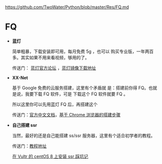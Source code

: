 https://github.com/TwoWater/Python/blob/master/Res/FQ.md


# FQ


* **蓝灯**

    简单粗暴，下载安装即可用，每月免费 5g ，也可以 购买专业版，一年两百多。其实如果不用来看视频，够用的了。

    传送门： [蓝灯官方论坛](https://github.com/getlantern/forum) ，[蓝灯镜像下载地址](http://s3.amazonaws.com/urtuz53txrmk9/index.html)


* **XX-Net**

    基于 Google 免费的云服务搭建，这里有个矛盾就 是：搭建前你得 FQ。也就是说，我要下载 FQ 软件，可是  下载这个 FQ 软件就要 FQ 。

    所以这里你可以先用蓝灯 FQ 后，再搭建这个

    传送门：[官方中文文档](https://github.com/XX-net/XX-Net/wiki/%E4%B8%AD%E6%96%87%E6%96%87%E6%A1%A3)，[基于 Chrome 浏览器的搭建步骤](https://github.com/XX-net/XX-Net/wiki/%E4%BD%BF%E7%94%A8Chrome%E6%B5%8F%E8%A7%88%E5%99%A8)


* **自己搭建 ssr**

    当然，最好的还是自己能搭建 ss/ssr 服务器，这里有个适合初学者的教程。

    传送门：[教程地址](https://github.com/TwoWater/Python/blob/master/Res/%E8%87%AA%E5%B7%B1%E6%90%AD%E5%BB%BAss:ssr%E6%9C%8D%E5%8A%A1%E5%99%A8.md)

    [在 Vultr 的 centOS 8 上安装 ssr 踩坑记](https://cheereus.com/2020/02/07/%E5%9C%A8-Vultr-%E7%9A%84-centOS-8-%E4%B8%8A%E5%AE%89%E8%A3%85-ssr-%E8%B8%A9%E5%9D%91%E8%AE%B0/)
